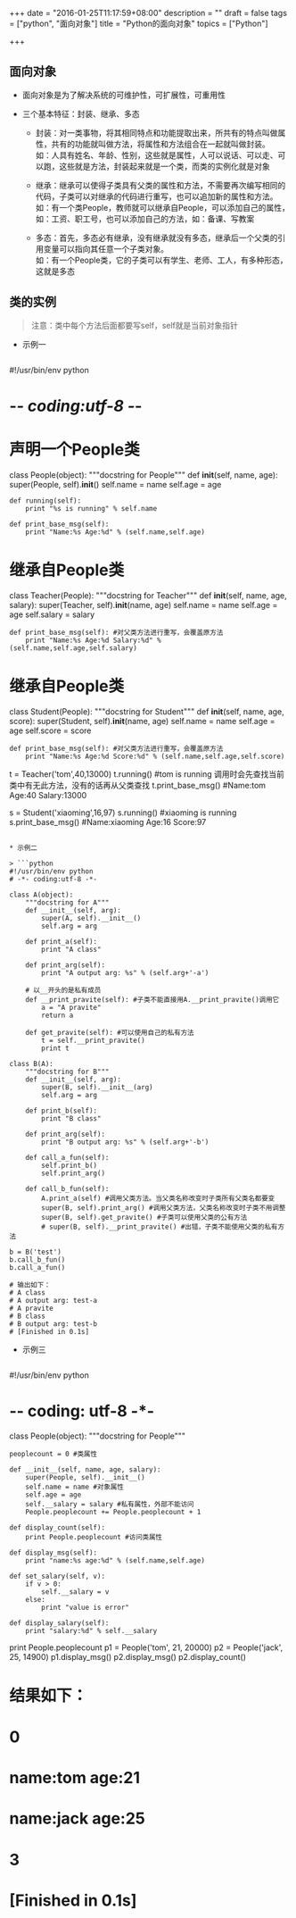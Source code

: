 +++
date = "2016-01-25T11:17:59+08:00"
description = ""
draft = false
tags = ["python", "面向对象"]
title = "Python的面向对象"
topics = ["Python"]

+++

## 面向对象
* 面向对象是为了解决系统的可维护性，可扩展性，可重用性

* 三个基本特征：封装、继承、多态  
    * 封装：对一类事物，将其相同特点和功能提取出来，所共有的特点叫做属性，共有的功能就叫做方法，将属性和方法组合在一起就叫做封装。  
    如：人具有姓名、年龄、性别，这些就是属性，人可以说话、可以走、可以跑，这些就是方法，封装起来就是一个类，而类的实例化就是对象

    * 继承：继承可以使得子类具有父类的属性和方法，不需要再次编写相同的代码，子类可以对继承的代码进行重写，也可以追加新的属性和方法。  
    如：有一个类People，教师就可以继承自People，可以添加自己的属性，如：工资、职工号，也可以添加自己的方法，如：备课、写教案

    * 多态：首先，多态必有继承，没有继承就没有多态，继承后一个父类的引用变量可以指向其任意一个子类对象。  
    如：有一个People类，它的子类可以有学生、老师、工人，有多种形态，这就是多态

## 类的实例
> 注意：类中每个方法后面都要写self，self就是当前对象指针

* 示例一

> ```python
#!/usr/bin/env python
# -*- coding:utf-8 -*-

# 声明一个People类
class People(object):
    """docstring for People"""
    def __init__(self, name, age):
        super(People, self).__init__()
        self.name = name
        self.age = age

    def running(self):
        print "%s is running" % self.name

    def print_base_msg(self):
        print "Name:%s Age:%d" % (self.name,self.age)

# 继承自People类
class Teacher(People):
    """docstring for Teacher"""
    def __init__(self, name, age, salary):
        super(Teacher, self).__init__(name, age)
        self.name = name
        self.age = age
        self.salary = salary

    def print_base_msg(self): #对父类方法进行重写，会覆盖原方法
        print "Name:%s Age:%d Salary:%d" % (self.name,self.age,self.salary)

# 继承自People类
class Student(People):
    """docstring for Student"""
    def __init__(self, name, age, score):
        super(Student, self).__init__(name, age)
        self.name = name
        self.age = age
        self.score = score

    def print_base_msg(self): #对父类方法进行重写，会覆盖原方法
        print "Name:%s Age:%d Score:%d" % (self.name,self.age,self.score)

t = Teacher('tom',40,13000)
t.running() #tom is running 调用时会先查找当前类中有无此方法，没有的话再从父类查找
t.print_base_msg() #Name:tom Age:40 Salary:13000

s = Student('xiaoming',16,97)
s.running() #xiaoming is running
s.print_base_msg() #Name:xiaoming Age:16 Score:97
```

* 示例二

> ```python
#!/usr/bin/env python
# -*- coding:utf-8 -*-

class A(object):
    """docstring for A"""
    def __init__(self, arg):
        super(A, self).__init__()
        self.arg = arg

    def print_a(self):
        print "A class"

    def print_arg(self):
        print "A output arg: %s" % (self.arg+'-a')

    # 以__开头的是私有成员
    def __print_pravite(self): #子类不能直接用A.__print_pravite()调用它
        a = "A pravite"
        return a

    def get_pravite(self): #可以使用自己的私有方法
        t = self.__print_pravite()
        print t

class B(A):
    """docstring for B"""
    def __init__(self, arg):
        super(B, self).__init__(arg)
        self.arg = arg
 
    def print_b(self):
        print "B class"

    def print_arg(self):
        print "B output arg: %s" % (self.arg+'-b')

    def call_a_fun(self):
        self.print_b()
        self.print_arg()

    def call_b_fun(self):
        A.print_a(self) #调用父类方法。当父类名称改变时子类所有父类名都要变
        super(B, self).print_arg() #调用父类方法，父类名称改变时子类不用调整
        super(B, self).get_pravite() #子类可以使用父类的公有方法
        # super(B, self).__print_pravite() #出错，子类不能使用父类的私有方法

b = B('test')
b.call_b_fun()
b.call_a_fun()

# 输出如下：
# A class
# A output arg: test-a
# A pravite
# B class
# B output arg: test-b
# [Finished in 0.1s]
```

* 示例三

> ```python
#!/usr/bin/env python
# -- coding: utf-8 -*-

class People(object):
    """docstring for People"""

    peoplecount = 0 #类属性

    def __init__(self, name, age, salary):
        super(People, self).__init__()
        self.name = name #对象属性
        self.age = age
        self.__salary = salary #私有属性，外部不能访问
        People.peoplecount += People.peoplecount + 1

    def display_count(self):
        print People.peoplecount #访问类属性

    def display_msg(self):
        print "name:%s age:%d" % (self.name,self.age)

    def set_salary(self, v):
        if v > 0:
            self.__salary = v
        else:
            print "value is error"

    def display_salary(self):
        print "salary:%d" % self.__salary


print People.peoplecount
p1 = People('tom', 21, 20000)
p2 = People('jack', 25, 14900)
p1.display_msg()
p2.display_msg()
p2.display_count()

# 结果如下：
# 0
# name:tom age:21
# name:jack age:25
# 3
# [Finished in 0.1s]
```